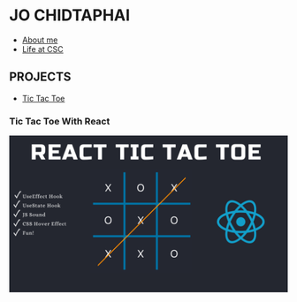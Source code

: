 # JO CHIDTAPHAI 

+ [About me](JO)
+ [Life at CSC](CSC)

## PROJECTS 
+ [Tic Tac Toe](https://github.com/JO-CHIDTAPHAI/JO-CHIDTAPHAI.github.io/tree/main/TIC_TAC_TOE)
### Tic Tac Toe With React 
![AnVIL Image](/img/cover.png  "JO")